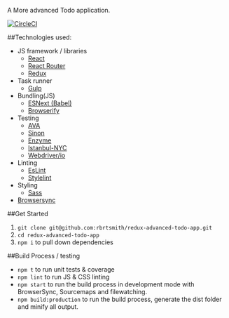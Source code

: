 
A More advanced Todo application.

[![CircleCI](https://circleci.com/gh/rbrtsmith/redux-advanced-todo-app.svg?style=svg)](https://circleci.com/gh/rbrtsmith/redux-advanced-todo-app)

##Technologies used:
* JS framework / libraries
    * [React](https://facebook.github.io/react/)
    * [React Router](https://github.com/reactjs/react-router)
    * [Redux](http://redux.js.org/docs/introduction/Motivation.html)
* Task runner
    * [Gulp](http://gulpjs.com/)
* Bundling(JS)
    * [ESNext (Babel)](http://babeljs.io/)
    * [Browserify](http://browserify.org/)
* Testing
    * [AVA](https://github.com/avajs/ava)
    * [Sinon](http://sinonjs.org/)
    * [Enzyme](https://github.com/airbnb/enzyme)
    * [Istanbul-NYC](https://github.com/istanbuljs/nyc)
    * [Webdriver/io](http://webdriver.io/)
* Linting
    * [EsLint](http://eslint.org/)
    * [Stylelint](https://github.com/stylelint/stylelint)
* Styling
    * [Sass](http://sass-lang.com/)
* [Browsersync](https://www.browsersync.io/)

##Get Started
1. `git clone git@github.com:rbrtsmith/redux-advanced-todo-app.git`
2. `cd redux-advanced-todo-app`
3. `npm i` to pull down dependencies

##Build Process / testing
* `npm t` to run unit tests & coverage
* `npm lint` to run JS & CSS linting
* `npm start` to run the build process in development mode with BrowserSync, Sourcemaps and filewatching.
* `npm build:production` to run the build process, generate the dist folder and minify all output.
